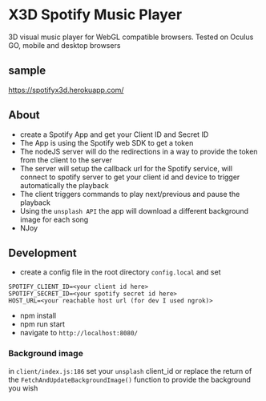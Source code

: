# X3D Spotify Music Player

3D visual music player for WebGL compatible browsers.
Tested on Oculus GO, mobile and desktop browsers

## sample

https://spotifyx3d.herokuapp.com/

## About

- create a Spotify App and get your Client ID and Secret ID
- The App is using the Spotify web SDK to get a token
- The nodeJS server will do the redirections in a way to provide the token from the client to the server
- The server will setup the callback url for the Spotify service, will connect to spotify server to get your client id and device to trigger automatically the playback
- The client triggers commands to play next/previous and pause the playback
- Using the `unsplash API` the app will download a different background image for each song
- NJoy

## Development

- create a config file in the root directory `config.local` and set

```
SPOTIFY_CLIENT_ID=<your client id here>
SPOTIFY_SECRET_ID=<your spotify secret id here>
HOST_URL=<your reachable host url (for dev I used ngrok)>
```

- npm install
- npm run start
- navigate to `http://localhost:8080/`

### Background image

in `client/index.js:186` set your `unsplash` client_id
or replace the return of the `FetchAndUpdateBackgroundImage()` function to provide the background you wish
